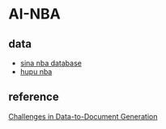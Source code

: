 # AI-NBA
## data
- [sina nba database](http://nba.sports.sina.com.cn/match_result.php?dpc=1)
- [hupu nba](https://nba.hupu.com/schedule)
## reference
[Challenges in Data-to-Document Generation](https://arxiv.org/pdf/1707.08052.pdf)
